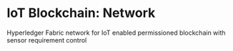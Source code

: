 # IoT Blockchain: Network
Hyperledger Fabric network for IoT enabled permissioned blockchain with sensor requirement control
